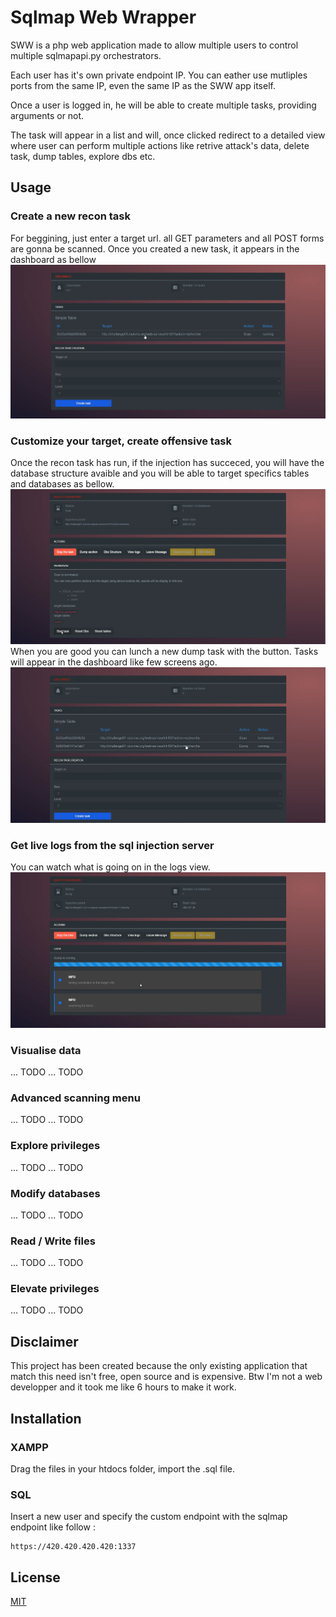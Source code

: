 # Sqlmap Web Wrapper

SWW is a php web application made to allow multiple users to control multiple sqlmapapi.py orchestrators.

Each user has it's own private endpoint IP. You can eather use mutliples ports from the same IP, even the same IP as the SWW app itself.

Once a user is logged in, he will be able to create multiple tasks, providing arguments or not.

The task will appear in a list and will, once clicked redirect to a detailed view where user can perform multiple actions like retrive attack's data, delete task, dump tables, explore dbs etc.

## Usage
### Create a new recon task

For beggining, just enter a target url. all GET parameters and all POST forms are gonna be scanned.
Once you created a new task, it appears in the dashboard as bellow
![Alt text](/screenshots//dashboard.png?raw=true "Dashboard")

### Customize your target, create offensive task

Once the recon task has run, if the injection has succeced, you will have the database structure avaible and you will be able to target specifics tables and databases as bellow.
![Alt text](/screenshots//panel_1.png?raw=true "Recon task panel")
When you are good you can lunch a new dump task with the button. Tasks will appear in the dashboard like few screens ago.
![Alt text](/screenshots//dashboard_1.png?raw=true "Dashboard with multiples tasks")

### Get live logs from the sql injection server

You can watch what is going on in the logs view.
![Alt text](/screenshots//panel.png?raw=true "Dump task panel")

### Visualise data

... TODO
... TODO

### Advanced scanning menu

... TODO
... TODO

### Explore privileges

... TODO
... TODO

### Modify databases

... TODO
... TODO

### Read / Write files

... TODO
... TODO

### Elevate privileges

... TODO
... TODO

## Disclaimer
This project has been created because the only existing application that match this need isn't free, open source and is expensive. Btw I'm not a web developper and it took me like 6 hours to make it work.


## Installation

### XAMPP

Drag the files in your htdocs folder, import the .sql file.

### SQL

Insert a new user and specify the custom endpoint with the sqlmap endpoint like follow :
```
https://420.420.420.420:1337
```


## License
[MIT](https://choosealicense.com/licenses/mit/)

